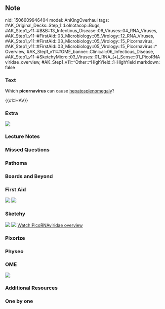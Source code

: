 ## Note
nid: 1506609946404
model: AnKingOverhaul
tags: #AK_Original_Decks::Step_1::Lolnotacop::Bugs, #AK_Step1_v11::#B&B::13_Infectious_Disease::06_Viruses::04_RNA_Viruses, #AK_Step1_v11::#FirstAid::03_Microbiology::05_Virology::12_RNA_Viruses, #AK_Step1_v11::#FirstAid::03_Microbiology::05_Virology::15_Picornavirus, #AK_Step1_v11::#FirstAid::03_Microbiology::05_Virology::15_Picornavirus::*Overview, #AK_Step1_v11::#OME_banner::Clinical::06_Infectious_Disease, #AK_Step1_v11::#SketchyMicro::03_Viruses::01_RNA_(+)_Sense::01_PicoRNAviridae_overview, #AK_Step1_v11::^Other::^HighYield::1-HighYield
markdown: false

### Text
Which <b>picornavirus</b> can cause <u>hepatosplenomegaly</u>?
<div>
  {{c1::HAV}}
</div>

### Extra
<img src="paste-6781753360866.jpg">

### Lecture Notes


### Missed Questions


### Pathoma


### Boards and Beyond


### First Aid
<img src="tmprg34h_vj.png"> <img src="tmp909y_yva.png">

### Sketchy
<img src="paste-63363652517891.jpg"> <img src=
"paste-d45876251fc26008cb9e208943b0d5b2a6b1a0e3.png"> <a href=
"https://dashboard.sketchy.com/study/medical/courses/medical-microbiology/units/medical-microbiology-viruses/videos/medical-microbiology-viruses-rna-viruses-positive-sense-picornaviridae-overview?utm_source=anki&utm_medium=partnership&utm_campaign=february_update&utm_content=medical">
Watch PicoRNAviridae overview</a>

### Pixorize


### Physeo


### OME
<div class="ome-widget">
  <a href=
  "https://onlinemeded.org/spa/infectious-disease?ref=anki"><img src="_OME_AnkiFlashcards_Topic_3.png"></a>
</div>

### Additional Resources


### One by one

